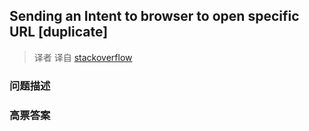 ## Sending an Intent to browser to open specific URL [duplicate]

> 译者 译自 [stackoverflow](http://stackoverflow.com/questions/3004515/sending-an-intent-to-browser-to-open-specific-url) 

### 问题描述 

### 高票答案 


